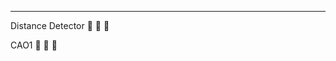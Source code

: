 -----------------------------------------------------------------------------------------------------------------------------

Distance Detector :camel: :camel: :camel: 

CAO1 :metal: :metal: :metal: 
